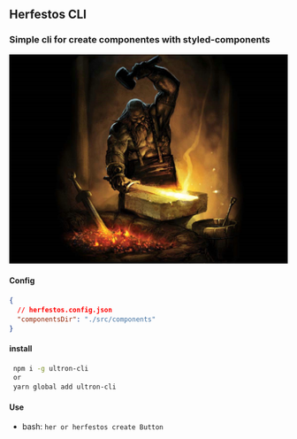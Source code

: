 ## Herfestos CLI

### Simple cli for create componentes with styled-components

![alt](./assets/hefesto.jpg)

#### Config

```json
{
  // herfestos.config.json
  "componentsDir": "./src/components"
}
```

#### install

```bash
 npm i -g ultron-cli
 or
 yarn global add ultron-cli

```

#### Use

- bash: `her or herfestos create Button`
